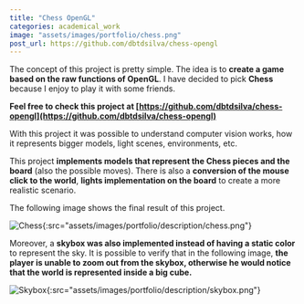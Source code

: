 ```yaml
---
title: "Chess OpenGL"
categories: academical_work
image: "assets/images/portfolio/chess.png"
post_url: https://github.com/dbtdsilva/chess-opengl
---
```



The concept of this project is pretty simple. The idea is to **create a game based on the raw functions of OpenGL**. I have decided to pick **Chess** because I enjoy to play it with some friends.

**Feel free to check this project at [https://github.com/dbtdsilva/chess-opengl](https://github.com/dbtdsilva/chess-opengl)**

With this project it was possible to understand computer vision works, how it represents bigger models, light scenes, environments, etc.

This project **implements models that represent the Chess pieces and the board** (also the possible moves). There is also a **conversion of the mouse click to the world**, **lights implementation on the board** to create a more realistic scenario. 

The following image shows the final result of this project.

![Chess](){:src="assets/images/portfolio/description/chess.png"}


Moreover, a **skybox was also implemented instead of having a static color** to represent the sky. It is possible to verify that in the following image, **the player is unable to zoom out from the skybox, otherwise he would notice that the world is represented inside a big cube.**

![Skybox](){:src="assets/images/portfolio/description/skybox.png"}